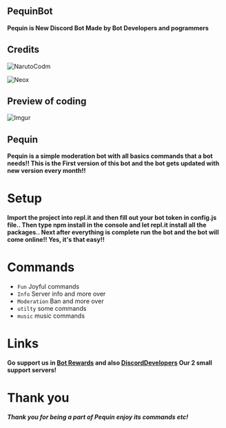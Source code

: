 ## PequinBot
**Pequin is New Discord Bot Made by Bot Developers and pogrammers**

## Credits
![NarutoCodm](https://www.youtube.com/channel/UCpW4KtW2TLxWi_B0WgDfWEQ)

![Neox](https://discord.gg/xVsADN2K)

## Preview of coding
![Imgur](https://imgur.com/a/opjvlLv)
## Pequin
**Pequin is a simple moderation bot with all basics commands that a bot needs!! This is the First version of this bot and the bot gets updated with new version every month!!**

# Setup
**Import the project into repl.it and then fill out your bot token in config.js file.. Then type npm install in the console and let repl.it install all the packages..
Next after everything is complete run the bot and the bot will come online!! Yes, it's that easy!!**

# Commands 
* `Fun` Joyful commands
* `Info` Server info and more over
* `Moderation` Ban and more over
* `utilty` some commands
* `music` music commands

# Links
**Go support us in [Bot Rewards](https://discord.gg/cARF3Dg3) and also [DiscordDevelopers](https://discord.gg/xVsADN2K) Our 2 small support servers!**

# Thank you
***Thank you for being a part of Pequin enjoy its commands etc!***



